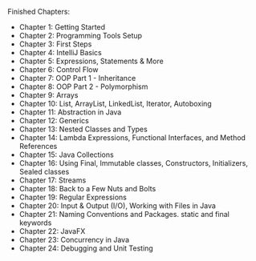 Finished Chapters:

- Chapter 1: Getting Started
- Chapter 2: Programming Tools Setup
- Chapter 3: First Steps
- Chapter 4: IntelliJ Basics
- Chapter 5: Expressions, Statements & More
- Chapter 6: Control Flow
- Chapter 7: OOP Part 1 - Inheritance
- Chapter 8: OOP Part 2 - Polymorphism
- Chapter 9: Arrays
- Chapter 10: List, ArrayList, LinkedList, Iterator, Autoboxing
- Chapter 11: Abstraction in Java
- Chapter 12: Generics
- Chapter 13: Nested Classes and Types
- Chapter 14: Lambda Expressions, Functional Interfaces, and Method References
- Chapter 15: Java Collections
- Chapter 16: Using Final, Immutable classes, Constructors, Initializers, Sealed classes
- Chapter 17: Streams
- Chapter 18: Back to a Few Nuts and Bolts
- Chapter 19: Regular Expressions
- Chapter 20: Input & Output (I/O), Working with Files in Java
- Chapter 21: Naming Conventions and Packages.  static and final keywords
- Chapter 22: JavaFX
- Chapter 23: Concurrency in Java
- Chapter 24: Debugging and Unit Testing
